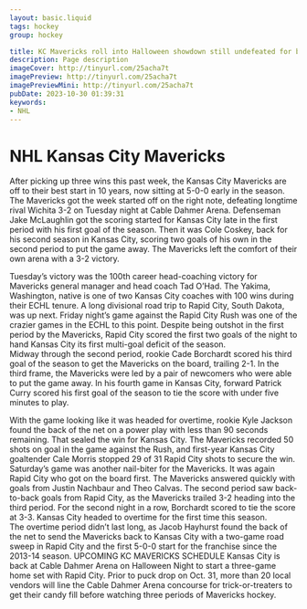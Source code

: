 ```yaml
---
layout: basic.liquid
tags: hockey
group: hockey

title: KC Mavericks roll into Halloween showdown still undefeated for best start in a decade
description: Page description
imageCover: http://tinyurl.com/25acha7t
imagePreview: http://tinyurl.com/25acha7t
imagePreviewMini: http://tinyurl.com/25acha7t
pubDate: 2023-10-30 01:39:31
keywords:
- NHL
---
```


# NHL Kansas City Mavericks

<p>After picking up three wins this past week, the Kansas City Mavericks are off to their best start in 10 years, now sitting at 5-0-0 early in the season. The Mavericks got the week started off on the right note, defeating longtime rival Wichita 3-2 on Tuesday night at Cable Dahmer Arena. Defenseman Jake McLaughlin got the scoring started for Kansas City late in the first period with his first goal of the season. Then it was Cole Coskey, back for his second season in Kansas City, scoring two goals of his own in the second period to put the game away. The Mavericks left the comfort of their own arena with a 3-2 victory.</p>
<p>Tuesday&rsquo;s victory was the 100th career head-coaching victory for Mavericks general manager and head coach Tad O&rsquo;Had. The Yakima, Washington, native is one of two Kansas City coaches with 100 wins during their ECHL tenure. A long divisional road trip to Rapid City, South Dakota, was up next. Friday night&rsquo;s game against the Rapid City Rush was one of the crazier games in the ECHL to this point. Despite being outshot in the first period by the Mavericks, Rapid City scored the first two goals of the night to hand Kansas City its first multi-goal deficit of the season.<br />Midway through the second period, rookie Cade Borchardt scored his third goal of the season to get the Mavericks on the board, trailing 2-1. In the third frame, the Mavericks were led by a pair of newcomers who were able to put the game away. In his fourth game in Kansas City, forward Patrick Curry scored his first goal of the season to tie the score with under five minutes to play.</p>
<p>With the game looking like it was headed for overtime, rookie Kyle Jackson found the back of the net on a power play with less than 90 seconds remaining. That sealed the win for Kansas City. The Mavericks recorded 50 shots on goal in the game against the Rush, and first-year Kansas City goaltender Cale Morris stopped 29 of 31 Rapid City shots to secure the win.<br />Saturday&rsquo;s game was another nail-biter for the Mavericks. It was again Rapid City who got on the board first. The Mavericks answered quickly with goals from Justin Nachbaur and Theo Calvas. The second period saw back-to-back goals from Rapid City, as the Mavericks trailed 3-2 heading into the third period. For the second night in a row, Borchardt scored to tie the score at 3-3. Kansas City headed to overtime for the first time this season.<br />The overtime period didn&rsquo;t last long, as Jacob Hayhurst found the back of the net to send the Mavericks back to Kansas City with a two-game road sweep in Rapid City and the first 5-0-0 start for the franchise since the 2013-14 season. UPCOMING KC MAVERICKS SCHEDULE Kansas City is back at Cable Dahmer Arena on Halloween Night to start a three-game home set with Rapid City. Prior to puck drop on Oct. 31, more than 20 local vendors will line the Cable Dahmer Arena concourse for trick-or-treaters to get their candy fill before watching three periods of Mavericks hockey.</p>

